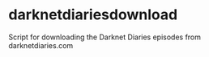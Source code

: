 # darknetdiariesdownload
Script for downloading the Darknet Diaries episodes from darknetdiaries.com
